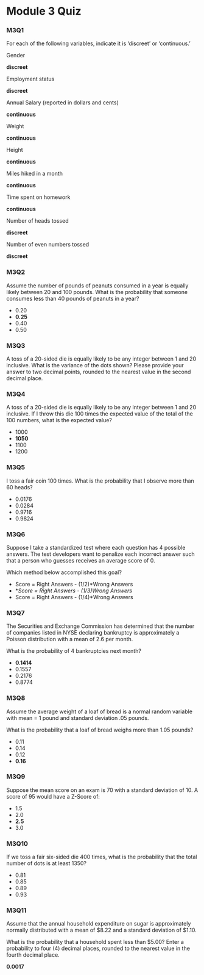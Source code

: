 # Module 3 Quiz

### M3Q1

For each of the following variables, indicate it is ‘discreet’ or ‘continuous.’

Gender

**discreet**

Employment status

**discreet**

Annual Salary (reported in dollars and cents)

**continuous**

Weight

**continuous**

Height

**continuous**

Miles hiked in a month

**continuous**

Time spent on homework

**continuous**

Number of heads tossed

**discreet**

Number of even numbers tossed

**discreet**

### M3Q2

Assume the number of pounds of peanuts consumed in a year is equally likely between 20 and 100 pounds. What is the probability that someone consumes less than 40 pounds of peanuts in a year?

- 0.20
- **0.25**
- 0.40
- 0.50

### M3Q3

A toss of a 20-sided die is equally likely to be any integer between 1 and 20 inclusive. What is the variance of the dots shown? Please provide your answer to two decimal points, rounded to the nearest value in the second decimal place.

### M3Q4

A toss of a 20-sided die is equally likely to be any integer between 1 and 20 inclusive. If I throw this die 100 times the expected value of the total of the 100 numbers, what is the expected value?

- 1000
- **1050**
- 1100
- 1200

### M3Q5

I toss a fair coin 100 times. What is the probability that I observe more than 60 heads?

- 0.0176
- 0.0284
- 0.9716
- 0.9824

### M3Q6

Suppose I take a standardized test where each question has 4 possible answers. The test developers want to penalize each incorrect answer such that a person who guesses receives an average score of 0.

Which method below accomplished this goal?

- Score = Right Answers - (1/2)*Wrong Answers
- **Score = Right Answers - (1/3)*Wrong Answers**
- Score = Right Answers - (1/4)*Wrong Answers

### M3Q7

The Securities and Exchange Commission has determined that the number of companies listed in NYSE declaring bankruptcy is approximately a Poisson distribution with a mean of 2.6 per month.

What is the probability of 4 bankruptcies next month?

- **0.1414**
- 0.1557
- 0.2176
- 0.8774

### M3Q8

Assume the average weight of a loaf of bread is a normal random variable with mean = 1 pound and standard deviation .05 pounds.

What is the probability that a loaf of bread weighs more than 1.05 pounds?

- 0.11
- 0.14
- 0.12
- **0.16**

### M3Q9

Suppose the mean score on an exam is 70 with a standard deviation of 10. A score of 95 would have a Z-Score of:

- 1.5
- 2.0
- **2.5**
- 3.0

### M3Q10

If we toss a fair six-sided die 400 times, what is the probability that the total number of dots is at least 1350?

- 0.81
- 0.85
- 0.89
- 0.93

### M3Q11

Assume that the annual household expenditure on sugar is approximately normally distributed with a mean of $8.22 and a standard deviation of $1.10.

What is the probability that a household spent less than $5.00? Enter a probability to four (4) decimal places, rounded to the nearest value in the fourth decimal place.

**0.0017**